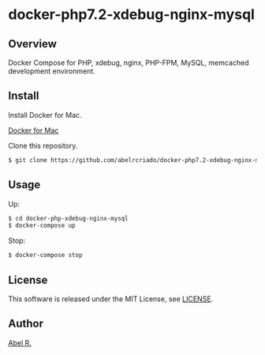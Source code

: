 

docker-php7.2-xdebug-nginx-mysql
====

## Overview

Docker Compose for PHP, xdebug, nginx, PHP-FPM, MySQL, memcached development environment.


## Install

Install Docker for Mac.

[Docker for Mac](https://docs.docker.com/docker-for-mac/)

Clone this repository.

```bash
$ git clone https://github.com/abelrcriado/docker-php7.2-xdebug-nginx-mysql.git
```

## Usage

Up:

```bash
$ cd docker-php-xdebug-nginx-mysql
$ docker-compose up
```

Stop:

```bash
$ docker-compose stop
```


## License

This software is released under the MIT License, see [LICENSE](https://github.com/).

## Author

[Abel R.](https://github.com/abelrcriado)

